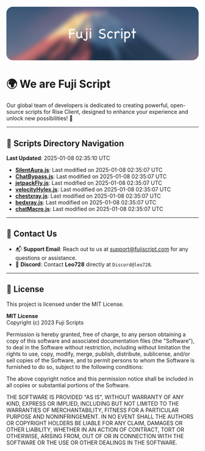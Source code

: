 ![Banner](.github/b.webp)

# 🌍 **We are Fuji Script**

Our global team of developers is dedicated to creating powerful, open-source scripts for Rise Client, designed to enhance your experience and unlock new possibilities! 🌟

---
<!-- SCRIPTS_NAVIGATION_START -->
## 📂 **Scripts Directory Navigation**

**Last Updated**: 2025-01-08 02:35:10 UTC

- **[SilentAura.js](scripts/SilentAura.js)**: Last modified on 2025-01-08 02:35:07 UTC
- **[ChatBypass.js](scripts/ChatBypass.js)**: Last modified on 2025-01-08 02:35:07 UTC
- **[jetpackFly.js](scripts/jetpackFly.js)**: Last modified on 2025-01-08 02:35:07 UTC
- **[velocityHylex.js](scripts/velocityHylex.js)**: Last modified on 2025-01-08 02:35:07 UTC
- **[chestxray.js](scripts/chestxray.js)**: Last modified on 2025-01-08 02:35:07 UTC
- **[bedxray.js](scripts/bedxray.js)**: Last modified on 2025-01-08 02:35:07 UTC
- **[chatMacro.js](scripts/chatMacro.js)**: Last modified on 2025-01-08 02:35:07 UTC

<!-- SCRIPTS_NAVIGATION_END -->

---

## 💬 **Contact Us**  
- 📬 **Support Email**: Reach out to us at [support@fujiscript.com](mailto:support@fujiscript.com) for any questions or assistance.  
- 💬 **Discord**: Contact **Leo728** directly at `Discord@leo728`.

---

## 📜 **License**

This project is licensed under the MIT License.  

**MIT License**  
Copyright (c) 2023 Fuji Scripts  

Permission is hereby granted, free of charge, to any person obtaining a copy of this software and associated documentation files (the "Software"), to deal in the Software without restriction, including without limitation the rights to use, copy, modify, merge, publish, distribute, sublicense, and/or sell copies of the Software, and to permit persons to whom the Software is furnished to do so, subject to the following conditions:  

The above copyright notice and this permission notice shall be included in all copies or substantial portions of the Software.  

THE SOFTWARE IS PROVIDED "AS IS", WITHOUT WARRANTY OF ANY KIND, EXPRESS OR IMPLIED, INCLUDING BUT NOT LIMITED TO THE WARRANTIES OF MERCHANTABILITY, FITNESS FOR A PARTICULAR PURPOSE AND NONINFRINGEMENT. IN NO EVENT SHALL THE AUTHORS OR COPYRIGHT HOLDERS BE LIABLE FOR ANY CLAIM, DAMAGES OR OTHER LIABILITY, WHETHER IN AN ACTION OF CONTRACT, TORT OR OTHERWISE, ARISING FROM, OUT OF OR IN CONNECTION WITH THE SOFTWARE OR THE USE OR OTHER DEALINGS IN THE SOFTWARE.  
